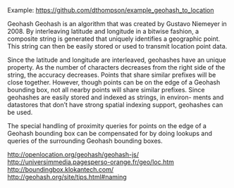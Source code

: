  Example: 
https://github.com/dthompson/example_geohash_to_location

Geohash
Geohash is an algorithm that was created by Gustavo Niemeyer in 2008. By interleaving latitude and longitude in a bitwise fashion, a composite string is generated that uniquely identifies a geographic point. This string can then be easily stored or used to transmit location point data.

Since the latitude and longitude are interleaved, geohashes have an unique property. As the number of characters decreases from the right side of the string, the accuracy decreases. Points that share similar prefixes will be close together. However, though points can be on the edge of a Geohash bounding box, not all nearby points will share similar prefixes. Since geohashes are easily stored and indexed as strings, in environ- ments and datastores that don’t have strong spatial indexing support, geohashes can be used.

The special handling of proximity queries for points on the edge of a Geohash bounding box can be compensated for by doing lookups and queries of the surrounding Geohash bounding boxes.


http://openlocation.org/geohash/geohash-js/
http://universimmedia.pagesperso-orange.fr/geo/loc.htm
http://boundingbox.klokantech.com/
http://geohash.org/site/tips.html#naming